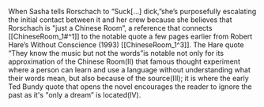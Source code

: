 
When Sasha tells Rorschach to “Suck[…] dick,”she’s purposefully escalating the initial contact between it and her crew because she believes that Rorschach is "just a Chinese Room”, a reference that connects [[ChineseRoom_1#^1]] to the notable quote a few pages earlier from Robert Hare’s Without Conscience (1993) [[ChineseRoom_1^3]]. The Hare quote “They know the music but not the words”is notable not only for its approximation of the Chinese Room(II) that famous thought experiment where a person can learn and use a language without understanding what their words mean, but also because of the source(III); it is where the early Ted Bundy quote that opens the novel encourages the reader to ignore the past as it's "only a dream” is located(IV).